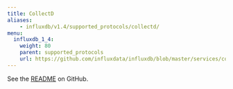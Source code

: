 ```yaml
---
title: CollectD
aliases:
    - influxdb/v1.4/supported_protocols/collectd/
menu:
  influxdb_1_4:
    weight: 80
    parent: supported_protocols
    url: https://github.com/influxdata/influxdb/blob/master/services/collectd/README.md
---
```


See the [README](https://github.com/influxdata/influxdb/blob/master/services/collectd/README.md) on GitHub.

